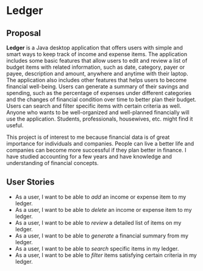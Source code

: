 # Ledger

## Proposal

**Ledger** is a Java desktop application that offers users with simple and smart ways to keep track of income and 
expense items. The application includes some basic features that allow users to edit and review a list of budget items 
with related information, such as date, category, payer or payee, description and amount, anywhere and anytime with 
their laptop. The application also includes other features that helps users to become financial well-being. Users can 
generate a summary of their savings and spending, such as the percentage of expenses under different categories and the 
changes of financial condition over time to better plan their budget. Users can search and filter specific items with 
certain criteria as well. Anyone who wants to be well-organized and well-planned financially will use the application. 
Students, professionals, housewives, etc. might find it useful.

This project is of interest to me because financial data is of great importance for individuals and companies. People 
can live a better life and companies can become more successful if they plan better in finance. I have studied 
accounting for a few years and have knowledge and understanding of financial concepts.

## User Stories

- As a user, I want to be able to *add* an income or expense item to my ledger.
- As a user, I want to be able to *delete* an income or expense item to my ledger.
- As a user, I want to be able to *review* a detailed list of items on my ledger.
- As a user, I want to be able to *generate* a financial summary from my ledger.
- As a user, I want to be able to *search* specific items in my ledger.
- As a user, I want to be able to *filter* items satisfying certain criteria in my ledger.
